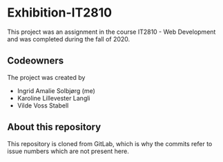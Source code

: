 # Exhibition-IT2810
This project was an assignment in the course IT2810 - Web Development and was completed during the fall of 2020.

## Codeowners
The project was created by 
- Ingrid Amalie Solbjørg (me)
- Karoline Lillevester Langli
- Vilde Voss Stabell

## About this repository 
This repository is cloned from GitLab, which is why the commits refer to issue numbers which are not present here.
